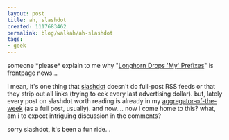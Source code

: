 ```yaml
--- 
layout: post
title: ah, slashdot
created: 1117683462
permalink: blog/walkah/ah-slashdot
tags: 
- geek
---
```

<p>
someone *please* explain to me why "<a href="http://slashdot.org/article.pl?sid=05/06/01/2043242">Longhorn Drops 'My' Prefixes</a>" is frontpage news...
</p><p>
i mean, it's one thing that <a href="http://slashdot.org/">slashdot</a> doesn't do full-post RSS feeds or that they strip out all links (trying to eek every last advertising dollar). but, lately every post on slashdot worth reading is already in my <a href="http://ranchero.com/netnewswire">aggregator-of-the-week</a> (as a full post, usually). and now.... now i come home to this? what, am i to expect intriguing discussion in the comments?
</p><p>
sorry slashdot, it's been a fun ride... 
</p>
